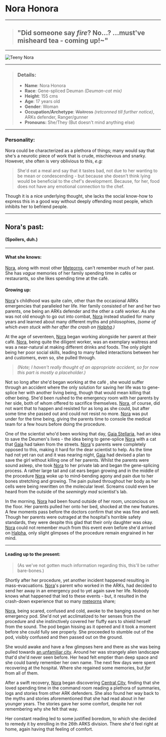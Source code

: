
	
# Nora Honora
---

> ## "Did someone say *fire*? No...? ...must've misheard tea - coming up!~"

---
![Teeny Nora](https://raw.githubusercontent.com/Edd1ee/quartz/hugo/content/Images/Screenshots/Nora.png?style=centerme)

---

> ### Details:
> - **Name**: Nora Honora
> - **Race**: Gene-spliced Deuman *(Deuman-cat mix)*
> - **Height**: 155 cms 
> - **Age**: 17 years old
> - **Gender**: Woman
> - **Occupation/Archetype**: ~~Waitress~~ *(retconned till further notice)*, ARKs defender, Ranger/gunner
> - **Pronouns:** She/They (But doesn't mind anything else)
---

### Personality:
	
Nora could be characterized as a plethora of things; many would say that she's a neurotic piece of work that is crude, mischievous and snarky. However, she often is very oblivious to this, *e.g:*
 
 >She'd eat a meal and say that it tastes bad, not due to her wanting to be mean or condescending - but because she doesn't think lying would be beneficial to the chef's development. Because, for her, food does not have any emotional connection to the chef. 

Though it is a nice underlying thought, she lacks the social know-how to express this in a good way without deeply offending most people, which inhibits her to befriend people.


---

## Nora's past: 
#### (Spoilers, duh.)

---

#### What she knows:

[Nora](SubIndexes/Characters/Nora.md), along with most other [Meteorns](SubIndexes/Concepts/Meteorns.md), can't remember much of her past. She has *vague* memories of her family spending time in cafés or restaurants, so she likes spending time at the café.


#### Growing up:

[Nora](SubIndexes/Characters/Nora.md)'s childhood was quite calm, other than the occasional ARKs emergencies that paralleled her life. Her family consisted of her and her two parents, one being an ARKs defender and the other a café worker. As she was not old enough to go out into combat, [Nora](SubIndexes/Characters/Nora.md) instead studied for many years and learned about many different myths and philosophies, *(some of which even stuck with her after the crash on [Halpha](SubIndexes/Places/Halpha.md).)* 

At the age of seventeen, [Nora](SubIndexes/Characters/Nora.md) began working alongside her parent at their café. [Nora](SubIndexes/Characters/Nora.md), being quite the diligent worker, was an exemplary waitress and was a near-natural at making different drinks and foods. The only plight being her poor social skills, leading to many failed interactions between her and customers, even so, she pulled through.

> *(Note; I haven't really thought of an appropriate accident, so for now this part is mostly a placeholder.)*

Not so long after she'd began working at the café  , she would suffer through an accident where the only solution for saving her life was to gene-splice her with another living being, though that would mean killing that other being. She'd been rushed to the emergency room with her parents by her side, both of whom offered to sacrifice themselves. [Nora](SubIndexes/Characters/Nora.md), of course, did not want that to happen and resisted for as long as she could, but after some time she passed out and could not resist no more. [Nora](SubIndexes/Characters/Nora.md) was put under for the time being, giving the parents time to console the medical team for a few hours before doing the procedure.

One of the scientist who'd been working that day, [Gaia Stellaria](SubIndexes/Characters/GaiaStellaria.md), had an idea to save the Deumen's lives - the idea being to gene-splice [Nora](SubIndexes/Characters/Nora.md) with a cat that [Gaia](SubIndexes/Characters/GaiaStellaria.md) had taken from the streets. [Nora](SubIndexes/Characters/Nora.md)'s parents were completely opposed to this, making it hard for the dear scientist to help. As the time had not yet ran out and it was nearing night, [Gaia](SubIndexes/Characters/GaiaStellaria.md) had devised a plan to save the girl without killing one of her parents. Whilst the parents were sound asleep, she took [Nora](SubIndexes/Characters/Nora.md) to her private lab and began the gene-splicing process. A rather large tail and cat ears began growing and in the middle of the procedure [Nora](SubIndexes/Characters/Nora.md) woke up to mind-bending agony and pain due to her bones stretching and growing. The pain pulsed throughout her body as her cells were being rewritten on the molecular level. Screams could even be heard from the outside of the *seemingly mad* scientist's lab.

In the morning, [Nora](SubIndexes/Characters/Nora.md) had been found outside of her room, unconcious on the floor.  Her parents pulled her onto her bed, shocked at the new features. A few moments pass before the doctors confirm that she was fine and well. Though her parents were outraged at the hospital's horrible safety standards, they were despite this glad that their only daughter was okay. [Nora](SubIndexes/Characters/Nora.md) could not remember much from this event even before she'd arrived on [Halpha](SubIndexes/Places/Halpha.md), only slight glimpses of the procedure remain engrained in her mind.

---

#### Leading up to the present:
> (As we've not gotten much information regarding this, this'll be rather bare-bones.)

Shortly after her procedure, yet another incident happened resulting in mass-evacuations. [Nora](SubIndexes/Characters/Nora.md)'s parent who worked in the ARKs, had decided to send her away in an emergency pod to yet again save her life. Nobody knows what happened that led to these events - but, it resulted in the crash-down experience that so many [meteorns](SubIndexes/Concepts/Meteorns.md) share;

[Nora](SubIndexes/Characters/Nora.md), being scared, confused and cold, awoke to the banging sound on her emergency pod. She'd not yet acclimatized to her senses from the procedure and she instinctively covered her fluffy ears to shield herself from the sound. The pod began hissing as it opened and it took a moment before she could fully see properly. She proceeded to stumble out of the pod, visibly confused and then passed out on the ground. 

She would awake and have a few glimpses here and there as she was being pulled towards [an unfamiliar city](SubIndexes/Places/CentralCity.md). Around her was strangely alien landscape that'd she'd never seen before. Her head felt emptier than deep space and she could barely remember her own name. 
The next few days were spent recovering at the hospital. Where she regained some memories, but *far* from all of them.

After a swift recovery, [Nora](SubIndexes/Characters/Nora.md) began discovering [Central City](SubIndexes/Places/CentralCity.md), finding that she loved spending time in the command room reading a plethora of summaries, logs and stories from other ARK defenders. She also found her way back to the myths and stories aforementioned that she had read about in her younger years. The stories gave her some comfort, despite her not remembering why she felt that way.

Her constant reading led to some justified boredom, to which she decided to remedy it by enrolling in the 26th ARKS division. There she'd feel right at home, again having that feeling of comfort.

